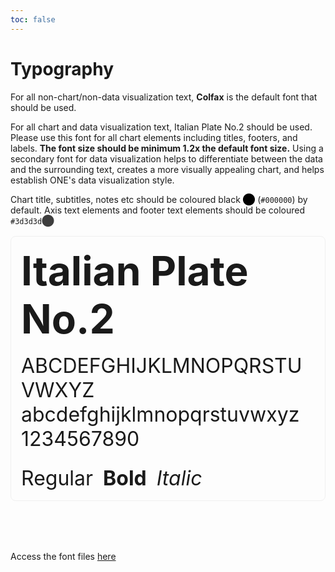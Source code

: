 ```yaml
---
toc: false
---
```


<link rel="stylesheet" href="./styles/styles.css">

# Typography

For all non-chart/non-data visualization text, <span style="font-family: var(--font-colfax); font-weight: bold">Colfax</span> is the default font that should be used.

For all chart and data visualization text, <span style="font-family: var(--font-italian-plate; font-weight: bold">Italian Plate No.2</span> should be used. Please use this font for all chart elements including titles, footers, and labels. **The font size should be minimum 1.2x the default font size.** Using a secondary font for data visualization helps to differentiate between the data and the surrounding text, creates a more visually appealing chart, and helps establish ONE's data visualization style.

Chart title, subtitles, notes etc should be coloured black <span style="color: #000000">⬤</span> (<code>#000000</code>) by default. Axis text elements and footer text elements should
be coloured <code>#3d3d3d</code><span style="color: #3d3d3d">⬤</span>

<div class="grid grid-cols-1" style="font-family: var(--font-italian-plate); border: 1px solid #f0f0f0; padding: 1rem; margin: 1rem 0; border-radius: 0.5rem;">
    <div>
        <div style="font-weight: bold; font-size: 4rem;">Italian Plate No.2</div><br>
        <span style="font-size: 2rem">ABCDEFGHIJKLMNOPQRSTUVWXYZ</span><br>
        <span style="font-size: 2rem">abcdefghijklmnopqrstuvwxyz</span><br>
        <span style="font-size: 2rem">1234567890</span><br>
        <div style="display: flex; gap: 1rem; padding-top: 1.5rem;">
        <span style="font-size: 2rem">Regular</span><span style="font-weight: bold; font-size: 2rem">Bold</span><span style="font-style: italic; font-size: 2rem">Italic</span>
        </div>
    </div>

</div>

<div style="margin-top: 5rem;">

Access the font files [here](https://theonecampaign.sharepoint.com/sites/BrandGuide/SitePages/Fonts.aspx)
</div>